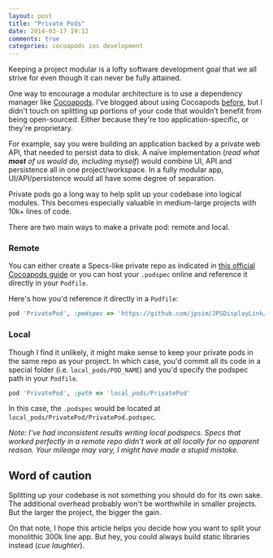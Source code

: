 ```yaml
---
layout: post
title: "Private Pods"
date: 2014-03-17 19:12
comments: true
categories: cocoapods ios development
---
```

Keeping a project modular is a lofty software development goal that we all strive for even though it can never be fully attained.

One way to encourage a modular architecture is to use a dependency manager like [Cocoapods](http://cocoapods.org). I've blogged about using Cocoapods [before](/cocoapods-tips-tricks), but I didn't touch on splitting up portions of your code that wouldn't benefit from being open-sourced. Either because they're too application-specific, or they're proprietary.

For example, say you were building an application backed by a private web API, that needed to persist data to disk. A naïve implementation (*read what **most** of us would do, including myself*) would combine UI, API and persistence all in one project/workspace. In a fully modular app, UI/API/persistence would all have some degree of separation.

Private pods go a long way to help split up your codebase into logical modules. This becomes especially valuable in medium-large projects with 10k+ lines of code.

There are two main ways to make a private pod: remote and local.

### Remote

You can either create a Specs-like private repo as indicated in [this official Cocoapods guide](http://guides.cocoapods.org/making/private-cocoapods.html) or you can host your `.podspec` online and reference it directly in your `Podfile`.

Here's how you'd reference it directly in a `Podfile`:

```ruby
pod 'PrivatePod', :podspec => 'https://github.com/jpsim/JPSDisplayLink/raw/master/JPSDisplayLink.podspec'
```

### Local

Though I find it unlikely, it might make sense to keep your private pods in the same repo as your project. In which case, you'd commit all its code in a special folder (i.e. `local_pods/POD_NAME`) and you'd specify the podspec path in your `Podfile`.

```ruby
pod 'PrivatePod', :path => 'local_pods/PrivatePod'
```

In this case, the `.podspec` would be located at `local_pods/PrivatePod/PrivatePod.podspec`.

*Note: I've had inconsistent results writing local podspecs. Specs that worked perfectly in a remote repo didn't work at all locally for no apparent reason. Your mileage may vary, I might have made a stupid mistake.*

## Word of caution

Splitting up your codebase is not something you should do for its own sake. The additional overhead probably won't be worthwhile in smaller projects. But the larger the project, the bigger the gain.

On that note, I hope this article helps you decide how you want to split your monolithic 300k line app. But hey, you could always build static libraries instead (*cue laughter*).
